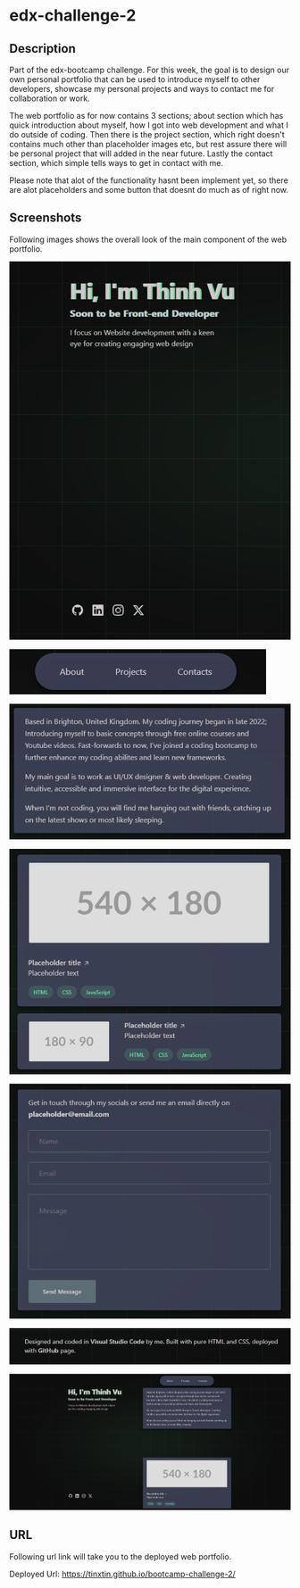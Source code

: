 # edx-challenge-2

## Description

Part of the edx-bootcamp challenge. For this week, the goal is to design our own personal portfolio that can be used to introduce myself to other developers, showcase my personal projects and ways to contact me for collaboration or work.

The web portfolio as for now contains 3 sections; about section which has quick introduction about myself, how I got into web development and what I do outside of coding. Then there is the project section, which right doesn't contains much other than placeholder images etc, but rest assure there will be personal project that will added in the near future. Lastly the contact section, which simple tells ways to get in contact with me.

Please note that alot of the functionality hasnt been implement yet, so there are alot placeholders and some button that doesnt do much as of right now.


## Screenshots

Following images shows the overall look of the main component of the web portfolio.

![Image-1](./static/image/Screenshot%202023-12-12%20171750.png "Header")

![Image-2](./static/image/Screenshot%202023-12-12%20172457.png "Nav-bar")

![Image-3](./static/image/Screenshot%202023-12-12%20173806.png "About")

![Image-4](./static/image/Screenshot%202023-12-12%20172532.png "Project")

![Image-5](./static/image/Screenshot%202023-12-12%20172543.png "Contact")

![Image-6](./static/image/Screenshot%202023-12-12%20172549.png "Footer")

![Image-7](./static/image/Screenshot%202023-12-12%20174445.png "Large view")

## URL

Following url link will take you to the deployed web portfolio.

Deployed Url: https://tinxtin.github.io/bootcamp-challenge-2/

